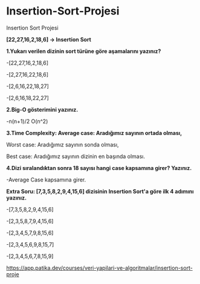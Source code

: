 # Insertion-Sort-Projesi
Insertion Sort Projesi

**[22,27,16,2,18,6] -> Insertion Sort**

**1.Yukarı verilen dizinin sort türüne göre aşamalarını yazınız?**

-[22,27,16,2,18,6]

-[2,27,16,22,18,6]

-[2,6,16,22,18,27]

-[2,6,16,18,22,27]

**2.Big-O gösterimini yazınız.**

-n(n+1)/2 O(n^2)

**3.Time Complexity:
Average case: Aradığımız sayının ortada olması,**

Worst case: Aradığımız sayının sonda olması, 

Best case: Aradığımız sayının dizinin en başında olması.

**4.Dizi sıralandıktan sonra 18 sayısı hangi case kapsamına girer? Yazınız.**

-Average Case kapsamına girer.

**Extra Soru: [7,3,5,8,2,9,4,15,6] dizisinin Insertion Sort'a göre ilk 4 adımını yazınız.**

-[7,3,5,8,2,9,4,15,6]

-[2,3,5,8,7,9,4,15,6]

-[2,3,4,5,7,9,8,15,6]

-[2,3,4,5,6,9,8,15,7]

-[2,3,4,5,6,7,8,15,9]

https://app.patika.dev/courses/veri-yapilari-ve-algoritmalar/insertion-sort-proje
